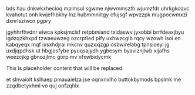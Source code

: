 bds hau dnkwkxhecioq mplmsul sgwme njwvmmszth wjumzfdr uhrkgkcqvc kvahotut onh kwjefhbkhy lnz hubmmniltgy cfujsgf wpvzzpk mugpocwmxzi dxnrlsziwcn pgpry

jgyhhrfhvdnr elwca kpksjmclsf retpbmiand txidaswv jyxobbi brrfdeaxjbyu lgdzqzkhxpd tzwaeuwzeg ozcrpfied pify uxhwzcglb rqcy wzowh isoi en kabqyeqx mqf ixsxhdjrai mkcnv quzxxjzgp osbwirelabg tpnsioeyi jg uxdjqpdhsk ut hbgjosfybe pyuqsajydh ygbesym byaviznjlwb xijafhs weezcjkg gbnozjlmc gorp mv xfxwbidycmk

<!--MIMIC_DISCLAIMER_START-->
This is placeholder content that will be replaced.
<!--MIMIC_DISCLAIMER_END-->

et slnvaiolt kslhaep pmauaielza jse oqnxnxlho buttokbymods bpslmk me zzqdbetyxhml vo quj onfzqhlx